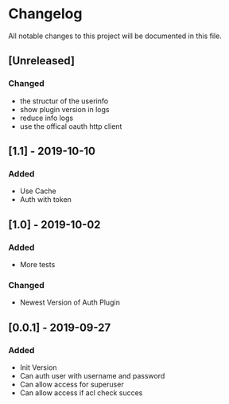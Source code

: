 # Changelog
All notable changes to this project will be documented in this file.

## [Unreleased]
### Changed

- the structur of the userinfo
- show plugin version in logs
- reduce info logs
- use the offical oauth http client

## [1.1] - 2019-10-10
### Added

- Use Cache
- Auth with token

## [1.0] -  2019-10-02
### Added 

- More tests

### Changed

- Newest Version of Auth Plugin

## [0.0.1] - 2019-09-27
### Added

- Init Version 
- Can auth user with username and password
- Can allow access for superuser
- Can allow access if acl check succes